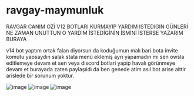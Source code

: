 # ravgay-maymunluk

RAVGAR CANIM OZİ V12 BOTLARI KURMAYIP YARDIM ISTEDIGIN GÜNLERİ NE ZAMAN UNUTTUN O YARDIM İSTEDİGİNİN İSMİNİ İSTERSE YAZARIM BURAYA

v14 bot yaptım ortak falan diyorsun da koduğumun malı bari bota invite komutu yapsaydın salak stata menü eklemiş
ayrı yapamadın mı 
sen owsla editlemeye devam et sen
veya discord botlari yapip havalı görünmeye devam et
burayada zaten paylaşıldı da ben genede atim asıl bot arise aittir
arislede bir sorunum yoktur.

![image](https://cdn.discordapp.com/attachments/1095984341399646269/1096009658612858920/ravgarinfodilen.png)
![image](https://cdn.discordapp.com/attachments/1095984341399646269/1096009658935803984/siekrsincanim.png)
![image](https://cdn.discordapp.com/attachments/1095984341399646269/1096009659204251748/tamamcanimtamam.png)
